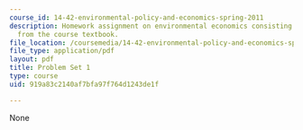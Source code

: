 ```yaml
---
course_id: 14-42-environmental-policy-and-economics-spring-2011
description: Homework assignment on environmental economics consisting of problems
  from the course textbook.
file_location: /coursemedia/14-42-environmental-policy-and-economics-spring-2011/919a83c2140af7bfa97f764d1243de1f_MIT14_42S11_hw1.pdf
file_type: application/pdf
layout: pdf
title: Problem Set 1
type: course
uid: 919a83c2140af7bfa97f764d1243de1f

---
```

None